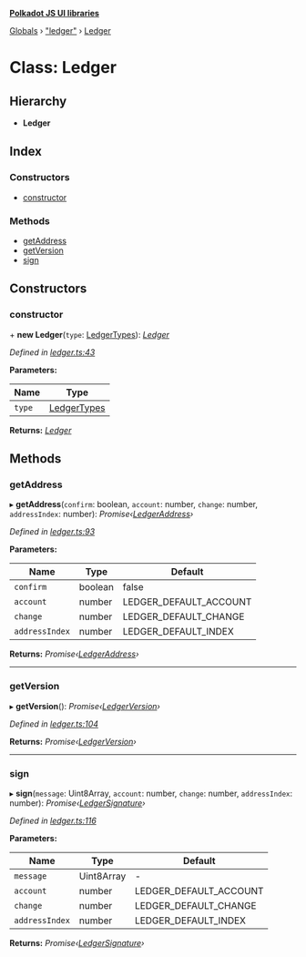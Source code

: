 **[Polkadot JS UI libraries](../README.md)**

[Globals](../globals.md) › [&quot;ledger&quot;](../modules/_ledger_.md) › [Ledger](_ledger_.ledger.md)

# Class: Ledger

## Hierarchy

* **Ledger**

## Index

### Constructors

* [constructor](_ledger_.ledger.md#constructor)

### Methods

* [getAddress](_ledger_.ledger.md#getaddress)
* [getVersion](_ledger_.ledger.md#getversion)
* [sign](_ledger_.ledger.md#sign)

## Constructors

###  constructor

\+ **new Ledger**(`type`: [LedgerTypes](../modules/_ledger_.md#ledgertypes)): *[Ledger](_ledger_.ledger.md)*

*Defined in [ledger.ts:43](https://github.com/polkadot-js/ui/blob/0175ef6/packages/ui-keyring/src/ledger.ts#L43)*

**Parameters:**

Name | Type |
------ | ------ |
`type` | [LedgerTypes](../modules/_ledger_.md#ledgertypes) |

**Returns:** *[Ledger](_ledger_.ledger.md)*

## Methods

###  getAddress

▸ **getAddress**(`confirm`: boolean, `account`: number, `change`: number, `addressIndex`: number): *Promise‹[LedgerAddress](../interfaces/_ledger_.ledgeraddress.md)›*

*Defined in [ledger.ts:93](https://github.com/polkadot-js/ui/blob/0175ef6/packages/ui-keyring/src/ledger.ts#L93)*

**Parameters:**

Name | Type | Default |
------ | ------ | ------ |
`confirm` | boolean | false |
`account` | number |  LEDGER_DEFAULT_ACCOUNT |
`change` | number |  LEDGER_DEFAULT_CHANGE |
`addressIndex` | number |  LEDGER_DEFAULT_INDEX |

**Returns:** *Promise‹[LedgerAddress](../interfaces/_ledger_.ledgeraddress.md)›*

___

###  getVersion

▸ **getVersion**(): *Promise‹[LedgerVersion](../interfaces/_ledger_.ledgerversion.md)›*

*Defined in [ledger.ts:104](https://github.com/polkadot-js/ui/blob/0175ef6/packages/ui-keyring/src/ledger.ts#L104)*

**Returns:** *Promise‹[LedgerVersion](../interfaces/_ledger_.ledgerversion.md)›*

___

###  sign

▸ **sign**(`message`: Uint8Array, `account`: number, `change`: number, `addressIndex`: number): *Promise‹[LedgerSignature](../interfaces/_ledger_.ledgersignature.md)›*

*Defined in [ledger.ts:116](https://github.com/polkadot-js/ui/blob/0175ef6/packages/ui-keyring/src/ledger.ts#L116)*

**Parameters:**

Name | Type | Default |
------ | ------ | ------ |
`message` | Uint8Array | - |
`account` | number |  LEDGER_DEFAULT_ACCOUNT |
`change` | number |  LEDGER_DEFAULT_CHANGE |
`addressIndex` | number |  LEDGER_DEFAULT_INDEX |

**Returns:** *Promise‹[LedgerSignature](../interfaces/_ledger_.ledgersignature.md)›*